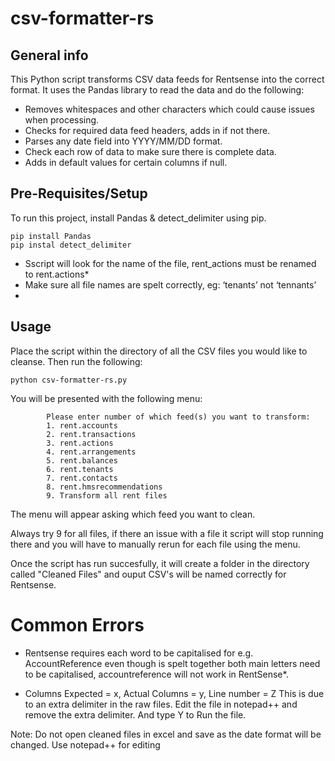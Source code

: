 # csv-formatter-rs

## General info

This Python script transforms CSV data feeds for Rentsense into the correct format.
It uses the Pandas library to read the data and do the following:

* Removes whitespaces and other characters which could cause issues when processing.
* Checks for required data feed headers, adds in if not there.
* Parses any date field into YYYY/MM/DD format.
* Check each row of data to make sure there is complete data.
* Adds in default values for certain columns if null.


## Pre-Requisites/Setup

To run this project, install Pandas & detect_delimiter using pip.
```
pip install Pandas
pip instal detect_delimiter
```
* Sscript will look for the name of the file, rent_actions must be renamed to rent.actions*
* Make sure all file names are spelt correctly, eg: ‘tenants’ not ‘tennants’
* 

## Usage

Place the script within the directory of all the CSV files you would like to cleanse.
Then run the following:
```
python csv-formatter-rs.py
```
You will be presented with the following menu: 

```
        Please enter number of which feed(s) you want to transform:
        1. rent.accounts
        2. rent.transactions
        3. rent.actions
        4. rent.arrangements
        5. rent.balances
        6. rent.tenants
        7. rent.contacts
        8. rent.hmsrecommendations
        9. Transform all rent files
```
The menu will appear asking which feed you want to clean.

Always try 9 for all files, if there an issue with a file it script will stop running there and you will have to manually rerun for each file using the menu.

Once the script has run succesfully, it will create a folder in the directory called "Cleaned Files" and ouput CSV's will be named correctly for Rentsense. 

# Common Errors

* Rentsense requires each word to be capitalised for e.g. AccountReference even though is spelt together both main letters need to be capitalised, accountreference will not work in RentSense*.

* Columns Expected = x, Actual Columns = y, Line number = Z
	This is due to an extra delimiter in the raw files. Edit the file in notepad++ and remove the extra delimiter. And type Y to Run the file. 
  
 Note: Do not open cleaned files in excel and save as the date format will be changed. Use notepad++ for editing



